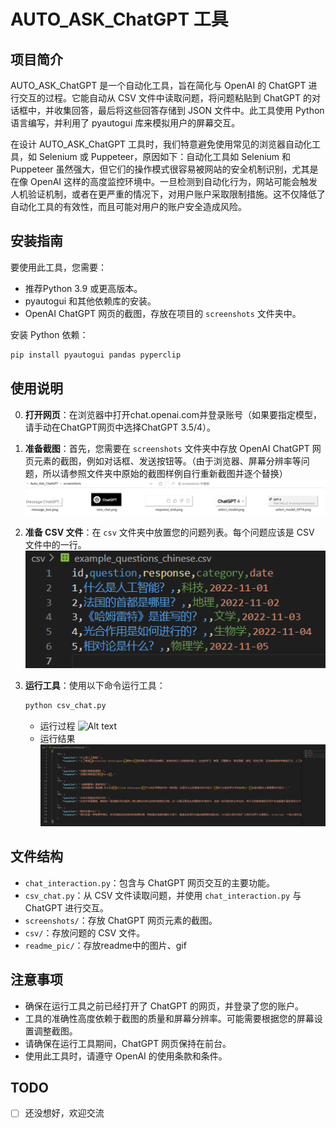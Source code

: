 # AUTO_ASK_ChatGPT 工具

## 项目简介

AUTO_ASK_ChatGPT 是一个自动化工具，旨在简化与 OpenAI 的 ChatGPT 进行交互的过程。它能自动从 CSV 文件中读取问题，将问题粘贴到 ChatGPT 的对话框中，并收集回答，最后将这些回答存储到 JSON 文件中。此工具使用 Python 语言编写，并利用了 pyautogui 库来模拟用户的屏幕交互。

在设计 AUTO_ASK_ChatGPT 工具时，我们特意避免使用常见的浏览器自动化工具，如 Selenium 或 Puppeteer，原因如下：自动化工具如 Selenium 和 Puppeteer 虽然强大，但它们的操作模式很容易被网站的安全机制识别，尤其是在像 OpenAI 这样的高度监控环境中。一旦检测到自动化行为，网站可能会触发人机验证机制，或者在更严重的情况下，对用户账户采取限制措施。这不仅降低了自动化工具的有效性，而且可能对用户的账户安全造成风险。


## 安装指南

要使用此工具，您需要：

- 推荐Python 3.9 或更高版本。
- pyautogui 和其他依赖库的安装。
- OpenAI ChatGPT 网页的截图，存放在项目的 `screenshots` 文件夹中。

安装 Python 依赖：
```bash
pip install pyautogui pandas pyperclip
```

## 使用说明

0. **打开网页**：在浏览器中打开chat.openai.com并登录账号（如果要指定模型，请手动在ChatGPT网页中选择ChatGPT 3.5/4）。

1. **准备截图**：首先，您需要在 `screenshots` 文件夹中存放 OpenAI ChatGPT 网页元素的截图，例如对话框、发送按钮等。（由于浏览器、屏幕分辨率等问题，所以请参照文件夹中原始的截图样例自行重新截图并逐个替换）
![Alt text](readme_pic/image.png)
2. **准备 CSV 文件**：在 `csv` 文件夹中放置您的问题列表。每个问题应该是 CSV 文件中的一行。
![Alt text](readme_pic/image-1.png)

3. **运行工具**：使用以下命令运行工具：
   ```bash
   python csv_chat.py
   ```
   - 运行过程
      ![Alt text](readme_pic/csv_chat_demo.gif)
   - 运行结果
      ![Alt text](readme_pic/image-2.png)


## 文件结构

- `chat_interaction.py`：包含与 ChatGPT 网页交互的主要功能。
- `csv_chat.py`：从 CSV 文件读取问题，并使用 `chat_interaction.py` 与 ChatGPT 进行交互。
- `screenshots/`：存放 ChatGPT 网页元素的截图。
- `csv/`：存放问题的 CSV 文件。
- `readme_pic/`：存放readme中的图片、gif

## 注意事项

- 确保在运行工具之前已经打开了 ChatGPT 的网页，并登录了您的账户。
- 工具的准确性高度依赖于截图的质量和屏幕分辨率。可能需要根据您的屏幕设置调整截图。
- 请确保在运行工具期间，ChatGPT 网页保持在前台。
- 使用此工具时，请遵守 OpenAI 的使用条款和条件。

## TODO

- [ ] 还没想好，欢迎交流